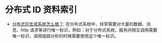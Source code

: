 # 分布式 ID 资料索引

- [分布式ID生成系统怎么做？](http://mp.weixin.qq.com/s/vurewakh7jINbmgKWR8rTw): 在分布式系统中，经常需要对大量的数据、消息、http 请求等进行唯一标识，例如：对于分布式系统，服务间相互调用需要唯一标识，调用链路分析的时候需要使用这个唯一标识。